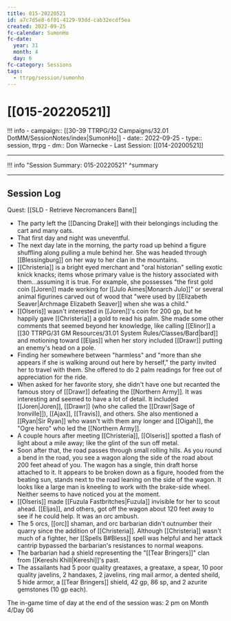 ```yaml
---
title: 015-20220521
id: a7c7d5e8-6f01-4129-93dd-cab32ecdf5ea
created: 2022-09-25
fc-calendar: SumonHo
fc-date:
  year: 31
  month: 4
  day: 6
fc-category: Sessions
tags:
  - ttrpg/session/sumonho
---
```


# [[015-20220521]]

!!! info
    - campaign:: [[30-39 TTRPG/32 Campaigns/32.01 DotMM/SessionNotes/index|SumonHo]]
    - date:: 2022-09-25
    - type:: session, ttrpg
    - dm:: Don Warnecke
    - Last Session: [[014-20200521]]


---

!!! info "Session Summary: 015-20220521"
    ^summary

---

## Session Log


Quest: [[SLD - Retrieve Necromancers Bane]]

- The party left the [[Dancing Drake]] with their belongings including the cart and many oats.
- That first day and night was uneventful.
- The next day late in the morning, the party road up behind a figure shuffling along pulling a mule behind her. She was headed through [[Blessingburg]] on her way to her clan in the mountains.
- [[Christeria]] is a bright eyed merchant and "oral historian" selling exotic knick knacks; items whose primary value is the history associated with them...assuming it is true. For example, she possesses "the first gold coin [[Joren]] made working for [[Julo Aimes|Monarch Julo]]" or several animal figurines carved out of wood that "were used by [[Elizabeth Seaver|Archmage Elizabeth Seaver]] when she was a child."
- [[Olseris]] wasn't interested in [[Joren]]'s coin for 200 gp, but he happily gave [[Christeria]] a gold to read his palm. She made some other comments that seemed beyond her knowledge, like calling [[Elinor]] a [[30 TTRPG/31 GM Resources/31.01 System Rules/Classes/Bard|bard]] and motioning toward [[Eljas]] when her story included [[Drawr]] putting an enemy's head on a pole.
- Finding her somewhere between "harmless" and "more than she appears if she is walking around out here by herself," the party invited her to travel with them. She offered to do 2 palm readings for free out of appreciation for the ride.
- When asked for her favorite story, she didn't have one but recanted the famous story of [[Drawr]] defeating the [[Northern Army]]. It was interesting and seemed to have a lot of detail. It included [[Joren|Joren]], [[Drawr]] (who she called the [[Drawr|Sage of Ironville]]), [[Ajax]], [[Travis]], and others. She also mentioned a [[Ryan|Sir Ryan]] who wasn't with them any longer and [[Oigah]], the "Ogre hero" who led the [[Northern Army]].
- A couple hours after meeting [[Christeria]], [[Olseris]] spotted a flash of light about a mile away; like the glint of the sun off metal.
- Soon after that, the road passes through small rolling hills. As you round a bend in the road, you see a wagon along the side of the road about 200 feet ahead of you. The wagon has a single, thin draft horse attached to it. It appears to be broken down as a figure, hooded from the beating sun, stands next to the road leaning on the side of the wagon. It looks like a large man is kneeling to work with the brake-side wheel. Neither seems to have noticed you at the moment.
- [[Olseris]] made [[Fuzula Fastbritches|Fuzula]] invisible for her to scout ahead. [[Eljas]], and others, got off the wagon about 120 feet away to see if he could help. It was an orc ambush.  
- The 5 orcs, [[orc]] shaman, and orc barbarian didn't outnumber their quarry since the addition of [[Christeria]]. Although [[Christeria]] wasn't much of a fighter, her [[Spells B#Bless]] spell was helpful and her attack cantrip bypassed the barbarian's resistances to normal weapons.
- The barbarian had a shield representing the "[[Tear Bringers]]" clan from [[Kereshi Khill|Kereshi]]'s past.
- The assailants had 5 poor quality greataxes, a greataxe, a spear, 10 poor quality javelins, 2 handaxes, 2 javelins, ring mail armor, a dented sheild, 5 hide armor, a [[Tear Bringers]] shield, 42 gp, 86 sp, and 2 azurite gemstones (10 gp each).

  

The in-game time of day at the end of the session was: 2 pm on Month 4/Day 06
